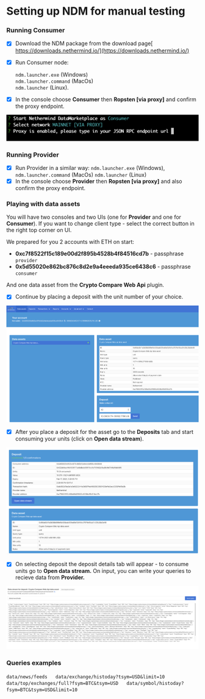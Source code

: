 # Setting up NDM for manual testing

### Running Consumer

* [x] Download the NDM package from the download page[ https://downloads.nethermind.io/](https://downloads.nethermind.io/)
* [x] Run Consumer node:

  `ndm.launcher.exe` \(Windows\)   
  `ndm.launcher.command` \(MacOs\)  
  `ndm.launcher` \(Linux\).   

* [x] In the console choose **Consumer** then **Ropsten \[via proxy\]** and confirm the proxy endpoint.

![](../.gitbook/assets/image%20%28140%29.png)

### Running Provider

* [x] Run Provider in a similar way:  `ndm.launcher.exe` \(Windows\), `ndm.launcher.command` \(MacOs\)  `ndm.launcher` \(Linux\) 
* [x] In the console choose **Provider** then **Ropsten \[via proxy\]** and also confirm the proxy endpoint.

### Playing with data assets

You will have two consoles and two UIs \(one for **Provider** and one for **Consumer**\). If you want to change client type - select the correct button in the right top corner on UI.

We prepared for you 2 accounts with ETH on start: 

* **0xc7f8522f15c189e00d2f895b4528b4f84516cd7b** - passphrase `provider`
* **0x5d55020e862bc876c8d2e9a4eeeda935ce6438c6** - passphrase `consumer`

And one data asset from the **Crypto Compare Web Api** plugin. 

* [x] Continue by placing a deposit with the unit number of your choice.

![Data assets view](../.gitbook/assets/image%20%28117%29.png)

* [x] After you place a deposit for the asset go to the **Deposits** tab and start consuming your units \(click on **Open data stream**\).

![Deposits view](../.gitbook/assets/image%20%28123%29.png)

* [x] On selecting deposit the deposit details tab will appear - to consume units go to **Open data stream.** On input, you can write your queries to recieve data from **Provider.**

![Consumed data stream from Crypto Compare Web Api](../.gitbook/assets/image%20%28118%29.png)

###   Queries examples

 `data/news/feeds  
 data/exchange/histoday?tsym=USD&limit=10  
 data/top/exchanges/full?fsym=BTC&tsym=USD  
 data/symbol/histoday?fsym=BTC&tsym=USD&limit=10`

